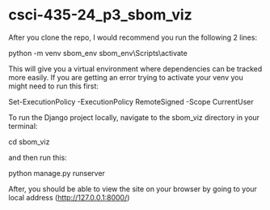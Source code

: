 # csci-435-24_p3_sbom_viz

After you clone the repo, I would recommend you run the following 2 lines:

python -m venv sbom_env
sbom_env\Scripts\activate

This will give you a virtual environment where dependencies can be tracked more easily.
If you are getting an error trying to activate your venv you might need to run this first:

Set-ExecutionPolicy -ExecutionPolicy RemoteSigned -Scope CurrentUser

To run the Django project locally, navigate to the sbom_viz directory in your terminal:

cd sbom_viz

and then run this:

python manage.py runserver

After, you should be able to view the site on your browser by going to your local address (http://127.0.0.1:8000/)